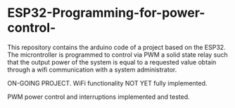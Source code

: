 # ESP32-Programming-for-power-control-

This repository contains the arduino code of a project based on the ESP32. The microntroller is programmed to control via PWM a solid state relay such that the output power of the system is equal to a requested value obtain through a wifi communication with a system administrator.

ON-GOING PROJECT. WiFi functionality NOT YET fully implemented.

PWM power control and interruptions implemented and tested.

